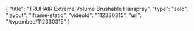 {
    "title": "TRUHAIR Extreme Volume Brushable Hairspray",
    "type": "solo",
    "layout": "iframe-static",
    "videoId": "112330315",
    "url": "\/tvpembed\/112330315"
}